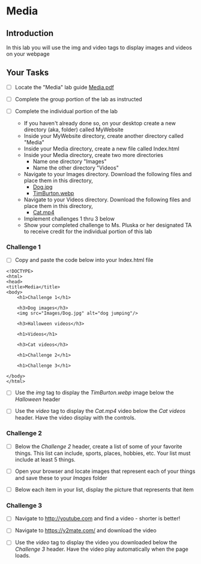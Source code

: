 # Media

## Introduction
In this lab you will use the img and video tags to display images and videos on your webpage

## Your Tasks

- [ ] Locate the "Media" lab guide [Media.pdf](Media.pdf)

- [ ] Complete the group portion of the lab as instructed

- [ ] Complete the individual portion of the lab

	* If you haven't already done so, on your desktop create a new directory (aka, folder) called MyWebsite
	* Inside your MyWebsite directory, create another directory called "Media"
	* Inside your Media directory, create a new file called Index.html
	* Inside your Media directory, create two more directories
		* Name one directory "Images"
		* Name the other directory "Videos"
	* Navigate to your Images directory.  Download the following files and place them in this directory, 
		* [Dog.jpg](Dog.jpg)
		* [TimBurton.webp](TimBurton.webp) 
	* Navigate to your Videos directory.  Download the following files and place them in this directory, 
		* [Cat.mp4](Cat.mp4)
	* Implement challenges 1 thru 3 below 
	* Show your completed challenge to Ms. Pluska or her designated TA to receive credit for the individual portion of this lab

### Challenge 1

- [ ] Copy and paste the code below into your Index.html file

```
<!DOCTYPE>
<html>
<head>
<title>Media</title>
<body>
	<h1>Challenge 1</h1> 
 
	<h3>Dog images</h3> 
  	<img src="Images/Dog.jpg" alt="dog jumping"/> 
 
  	<h3>Halloween videos</h3>

	<h1>Videos</h1>

	<h3>Cat videos</h3>

	<h1>Challenge 2</h1>

	<h1>Challenge 3</h1>

</body>
</html>

```
- [ ] Use the _img_ tag to display the _TimBurton.webp_ image below the _Halloween_ header

- [ ] Use the _video_ tag to display the _Cat.mp4_ video below the _Cat videos_ header.  Have the video display with the controls. 

### Challenge 2

- [ ] Below the _Challenge 2_ header, create a list of some of your favorite things.  This list can include, sports, places, hobbies, etc.  Your list must include at least 5 things. 

- [ ] Open your browser and locate images that represent each of your things and save these to your _Images_ folder

- [ ] Below each item in your list, display the picture that represents that item

### Challenge 3

- [ ] Navigate to http://youtube.com and find a video - shorter is better!
- [ ] Navigate to https://y2mate.com/ and download the video
- [ ] Use the _video_ tag to display the video you downloaded below the _Challenge 3_ header. Have the video play automatically when the page loads.







